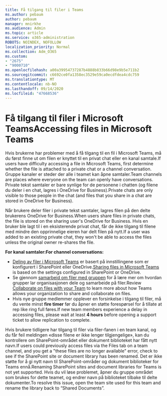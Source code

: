 ```yaml
---
title: Få tilgang til filer i Teams
ms.author: pebaum
author: pebaum
manager: mnirkhe
ms.audience: Admin
ms.topic: article
ms.service: o365-administration
ROBOTS: NOINDEX, NOFOLLOW
localization_priority: Normal
ms.collection: Adm_O365
ms.custom:
- "2675"
- "9000710"
ms.openlocfilehash: a00a39954737287b4888b833b66d98e9b5e711b2
ms.sourcegitcommit: c6692ce0fa1358ec3529e59ca0ecdfdea4cdc759
ms.translationtype: MT
ms.contentlocale: nb-NO
ms.lasthandoff: 09/14/2020
ms.locfileid: "47668536"
---
```

# <a name="accessing-files-in-microsoft-teams"></a><span data-ttu-id="8a937-102">Få tilgang til filer i Microsoft Teams</span><span class="sxs-lookup"><span data-stu-id="8a937-102">Accessing files in Microsoft Teams</span></span>

<span data-ttu-id="8a937-103">Hvis brukerne har problemer med å få tilgang til en fil i Microsoft Teams, må du først finne ut om filen er knyttet til en privat chat eller en kanal samtale.</span><span class="sxs-lookup"><span data-stu-id="8a937-103">If users have difficulty accessing a file in Microsoft Teams, first determine whether the file is attached to a private chat or a channel conversation.</span></span> <span data-ttu-id="8a937-104">Gruppe kanaler er steder der alle i teamet kan åpne samtaler.</span><span class="sxs-lookup"><span data-stu-id="8a937-104">Team channels are places where everyone on the team can openly have conversations.</span></span> <span data-ttu-id="8a937-105">Private tekst samtaler er bare synlige for de personene i chatten (og filene du deler i en chat, lagres i OneDrive for Business).</span><span class="sxs-lookup"><span data-stu-id="8a937-105">Private chats are only visible to those people in the chat (and files that you share in a chat are stored in OneDrive for Business).</span></span>

<span data-ttu-id="8a937-106">Når brukere deler filer i private tekst samtaler, lagres filen på den delte brukerens OneDrive for Business.</span><span class="sxs-lookup"><span data-stu-id="8a937-106">When users share files in private chats, the file is stored on the sharing user's OneDrive for Business.</span></span> <span data-ttu-id="8a937-107">Hvis en bruker ble lagt til i en eksisterende privat chat, får de ikke tilgang til filene med mindre den opprinnelige eieren har delt filen på nytt.</span><span class="sxs-lookup"><span data-stu-id="8a937-107">If a user was added to an existing private chat, they won't be able to access the files unless the original owner re-shares the file.</span></span>    

<span data-ttu-id="8a937-108">**For kanal samtaler:**</span><span class="sxs-lookup"><span data-stu-id="8a937-108">**For channel conversations:**</span></span>

- <span data-ttu-id="8a937-109">[Deling av filer i Microsoft Teams](https://docs.microsoft.com/MicrosoftTeams/sharing-files-in-teams) er basert på innstillingene som er konfigurert i SharePoint eller OneDrive.</span><span class="sxs-lookup"><span data-stu-id="8a937-109">[Sharing files in Microsoft Teams](https://docs.microsoft.com/MicrosoftTeams/sharing-files-in-teams) is based on the settings configured in SharePoint or OneDrive.</span></span> 
- <span data-ttu-id="8a937-110">Se gjennom [samarbeid om filer med gruppen](https://support.office.com/article/Collaborate-on-files-with-your-Team-9b200289-dbac-4823-85bd-628a5c7bb0ae) for å lære mer om hvordan grupper lar organisasjonen dele og samarbeide på filer.</span><span class="sxs-lookup"><span data-stu-id="8a937-110">Review [Collaborate on files with your Team](https://support.office.com/article/Collaborate-on-files-with-your-Team-9b200289-dbac-4823-85bd-628a5c7bb0ae) to learn more about how Teams allows your organization to share and collaborate on files.</span></span> 
- <span data-ttu-id="8a937-111">Hvis nye gruppe medlemmer opplever en forsinkelse i tilgang til filer, må du vente minst **fire timer** før du åpner en støtte forespørsel for å tillate at rep like ring full føres.</span><span class="sxs-lookup"><span data-stu-id="8a937-111">If new team members experience a delay in accessing files, please wait at least **4 hours** before opening a support ticket to allow replication to complete.</span></span> 

<span data-ttu-id="8a937-112">Hvis brukere tidligere har tilgang til filer via filer-fanen i en team kanal, og du får feil meldingen «disse filene er ikke lenger tilgjengelige», kan du kontrollere om SharePoint-området eller dokument biblioteket har fått nytt navn.</span><span class="sxs-lookup"><span data-stu-id="8a937-112">If users could previously access files via the Files tab on a team channel, and you get a "these files are no longer available" error, check to see if the SharePoint site or document library has been renamed.</span></span> <span data-ttu-id="8a937-113">Det er ikke støtte for å gi nytt navn til SharePoint-områder og dokument biblioteker for Teams ennå.</span><span class="sxs-lookup"><span data-stu-id="8a937-113">Renaming SharePoint sites and document libraries for Teams is not yet supported.</span></span> <span data-ttu-id="8a937-114">Hvis du vil løse problemet, åpner du gruppe området som brukes for dette teamet, og endrer navn på biblioteket tilbake til delte dokumenter.</span><span class="sxs-lookup"><span data-stu-id="8a937-114">To resolve this issue, open the team site used for this team and rename the library back to “Shared Documents”.</span></span>